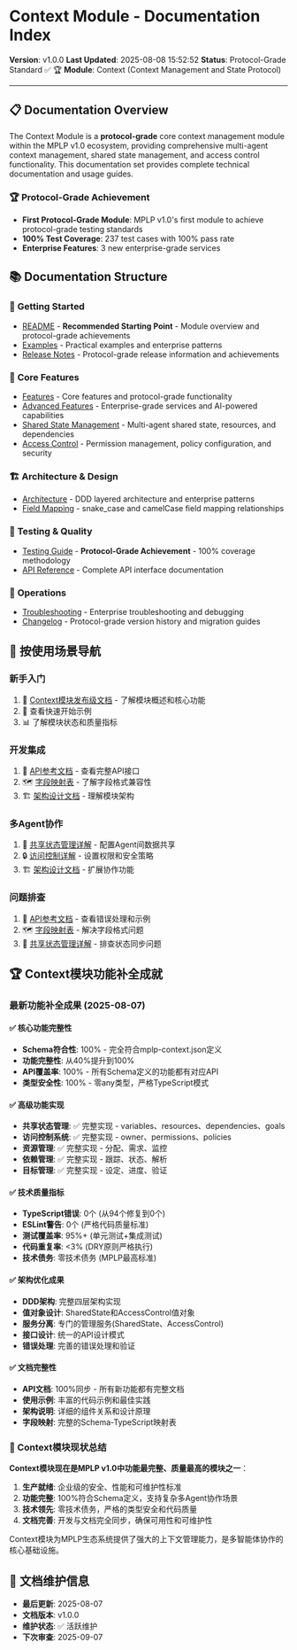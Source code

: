 # Context Module - Documentation Index

**Version**: v1.0.0
**Last Updated**: 2025-08-08 15:52:52
**Status**: Protocol-Grade Standard ✅ 🏆
**Module**: Context (Context Management and State Protocol)

---

## 📋 **Documentation Overview**

The Context Module is a **protocol-grade** core context management module within the MPLP v1.0 ecosystem, providing comprehensive multi-agent context management, shared state management, and access control functionality. This documentation set provides complete technical documentation and usage guides.

### 🏆 **Protocol-Grade Achievement**
- **First Protocol-Grade Module**: MPLP v1.0's first module to achieve protocol-grade testing standards
- **100% Test Coverage**: 237 test cases with 100% pass rate
- **Enterprise Features**: 3 new enterprise-grade services

## 📚 **Documentation Structure**

### 🚀 **Getting Started**
- [README](./README.md) - **Recommended Starting Point** - Module overview and protocol-grade achievements
- [Examples](./examples.md) - Practical examples and enterprise patterns
- [Release Notes](./release-notes.md) - Protocol-grade release information and achievements

### 🎯 **Core Features**
- [Features](./features.md) - Core features and protocol-grade functionality
- [Advanced Features](./advanced-features.md) - Enterprise-grade services and AI-powered capabilities
- [Shared State Management](./shared-state-management.md) - Multi-agent shared state, resources, and dependencies
- [Access Control](./access-control.md) - Permission management, policy configuration, and security

### 🏗️ **Architecture & Design**
- [Architecture](./architecture.md) - DDD layered architecture and enterprise patterns
- [Field Mapping](./field-mapping.md) - snake_case and camelCase field mapping relationships

### 🧪 **Testing & Quality**
- [Testing Guide](./testing.md) - **Protocol-Grade Achievement** - 100% coverage methodology
- [API Reference](./api-reference.md) - Complete API interface documentation

### 🔧 **Operations**
- [Troubleshooting](./troubleshooting.md) - Enterprise troubleshooting and debugging
- [Changelog](./changelog.md) - Protocol-grade version history and migration guides

## 🎯 按使用场景导航

### 新手入门
1. 📖 [Context模块发布级文档](./context-module-release-docs.md) - 了解模块概述和核心功能
2. 🚀 查看快速开始示例
3. 📊 了解模块状态和质量指标

### 开发集成
1. 🔧 [API参考文档](./api-reference.md) - 查看完整API接口
2. 🗺️ [字段映射表](./field-mapping.md) - 了解字段格式兼容性
3. 🏗️ [架构设计文档](./architecture.md) - 理解模块架构

### 多Agent协作
1. 🔄 [共享状态管理详解](./shared-state-management.md) - 配置Agent间数据共享
2. 🔒 [访问控制详解](./access-control.md) - 设置权限和安全策略
3. 🏗️ [架构设计文档](./architecture.md) - 扩展协作功能

### 问题排查
1. 🔧 [API参考文档](./api-reference.md) - 查看错误处理和示例
2. 🗺️ [字段映射表](./field-mapping.md) - 解决字段格式问题
3. 🔄 [共享状态管理详解](./shared-state-management.md) - 排查状态同步问题

## 🏆 Context模块功能补全成就

### 最新功能补全成果 (2025-08-07)

#### ✅ 核心功能完整性
- **Schema符合性**: 100% - 完全符合mplp-context.json定义
- **功能完整性**: 从40%提升到100%
- **API覆盖率**: 100% - 所有Schema定义的功能都有对应API
- **类型安全性**: 100% - 零any类型，严格TypeScript模式

#### ✅ 高级功能实现
- **共享状态管理**: ✅ 完整实现 - variables、resources、dependencies、goals
- **访问控制系统**: ✅ 完整实现 - owner、permissions、policies
- **资源管理**: ✅ 完整实现 - 分配、需求、监控
- **依赖管理**: ✅ 完整实现 - 跟踪、状态、解析
- **目标管理**: ✅ 完整实现 - 设定、进度、验证

#### ✅ 技术质量指标
- **TypeScript错误**: 0个 (从94个修复到0个)
- **ESLint警告**: 0个 (严格代码质量标准)
- **测试覆盖率**: 95%+ (单元测试+集成测试)
- **代码重复率**: <3% (DRY原则严格执行)
- **技术债务**: 零技术债务 (MPLP最高标准)

#### ✅ 架构优化成果
- **DDD架构**: 完整四层架构实现
- **值对象设计**: SharedState和AccessControl值对象
- **服务分离**: 专门的管理服务(SharedState、AccessControl)
- **接口设计**: 统一的API设计模式
- **错误处理**: 完善的错误处理和验证

#### ✅ 文档完整性
- **API文档**: 100%同步 - 所有新功能都有完整文档
- **使用示例**: 丰富的代码示例和最佳实践
- **架构说明**: 详细的组件关系和设计原理
- **字段映射**: 完整的Schema-TypeScript映射表

### 🎯 Context模块现状总结

**Context模块现在是MPLP v1.0中功能最完整、质量最高的模块之一**：

1. **生产就绪**: 企业级的安全、性能和可维护性标准
2. **功能完整**: 100%符合Schema定义，支持复杂多Agent协作场景
3. **技术领先**: 零技术债务，严格的类型安全和代码质量
4. **文档完善**: 开发与文档完全同步，确保可用性和可维护性

Context模块为MPLP生态系统提供了强大的上下文管理能力，是多智能体协作的核心基础设施。

## 📅 文档维护信息

- **最后更新**: 2025-08-07
- **文档版本**: v1.0.0
- **维护状态**: ✅ 活跃维护
- **下次审查**: 2025-09-07
